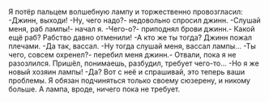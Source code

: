   Я потёр пальцем волшебную лампу и торжественно провозгласил:
-Джинн, выходи!
-Ну, чего надо?- недовольно спросил джинн.
-Слушай меня, раб лампы!- начал я.
-Чего-о?- приподнял брови джинн.- Какой ещё раб? Рабство давно отменили!
-А кто же ты тогда?
Джинн пожал плечами.
-Да так, вассал.
-Ну тогда слушай меня, вассал лампы...
-Ты чего, совсем охренел?- перебил меня джинн.- Отвали, пока я не разозлился. Пришёл, понимаешь, разбудил, требует чего-то...
-Но я же новый хозяин лампы!
-Да? Вот с неё и спрашивай, это теперь ваши проблемы. Я обязан подчиняться только своему сюзерену, и никому больше. А лампа, вроде, ничего пока не требует.      